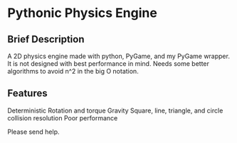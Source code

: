 # Pythonic Physics Engine

## Brief Description
A 2D physics engine made with python, PyGame, and my PyGame wrapper.
It is not designed with best performance in mind.
Needs some better algorithms to avoid n^2 in the big O notation.

## Features
Deterministic
Rotation and torque
Gravity
Square, line, triangle, and circle collision resolution
Poor performance




Please send help.

